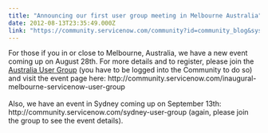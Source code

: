 ```yaml
---
title: "Announcing our first user group meeting in Melbourne Australia"
date: 2012-08-13T23:35:49.000Z
link: "https://community.servicenow.com/community?id=community_blog&sys_id=7e8de669dbd0dbc01dcaf3231f961955"
---
```

<p>For those if you in or close to Melbourne, Australia, we have a new event coming up on August 28th. For more details and to register, please join the <a title="mmunity.servicenow.com/australia-user-group" href="http://community.servicenow.com/australia-user-group">Australia User Group</a> (you have to be logged into the Community to do so) and visit the event page here: http://community.servicenow.com/inaugural-melbourne-servicenow-user-group<br /><br />Also, we have an event in Sydney coming up on September 13th: http://community.servicenow.com/sydney-user-group (again, please join the group to see the event details).</p>